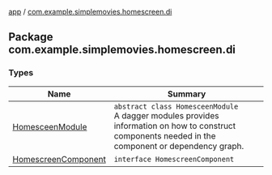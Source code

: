 [app](../index.md) / [com.example.simplemovies.homescreen.di](./index.md)

## Package com.example.simplemovies.homescreen.di

### Types

| Name | Summary |
|---|---|
| [HomesceenModule](-homesceen-module/index.md) | `abstract class HomesceenModule`<br>A dagger modules provides information on how to construct components needed in the component or dependency graph. |
| [HomescreenComponent](-homescreen-component/index.md) | `interface HomescreenComponent` |
